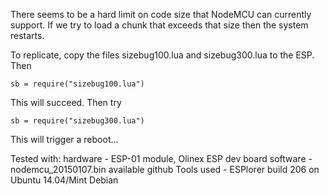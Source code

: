 There seems to be a hard limit on code size that
NodeMCU can currently support. If we try to load a
chunk that exceeds that size then the system restarts.

To replicate, copy the files sizebug100.lua and sizebug300.lua
to the ESP. Then

    sb = require("sizebug100.lua")

This will succeed. Then try

    sb = require("sizebug300.lua")

This will trigger a reboot...

Tested with: 
    hardware - ESP-01 module, Olinex ESP dev board
    software - nodemcu_20150107.bin available github
    Tools used - ESPlorer build 206 on Ubuntu 14.04/Mint Debian
